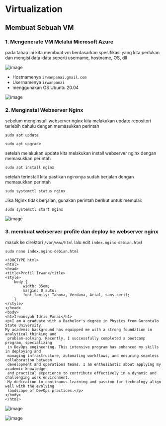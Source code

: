 # Virtualization

## Membuat Sebuah VM

### 1. Mengenerate VM Melalui Microsoft Azure

pada tahap ini kita membuat vm berdasarkan spesifikasi yang kita perlukan dan mengisi data-data seperti username, hostname, OS, dll

![image](https://github.com/user-attachments/assets/3c0a9f3a-d65b-44c0-af71-bbb30e7ae308)


- Hostnamenya ```irwanpanai.gmail.com```
- Usernamenya ```irwanpanai```
- menggunakan OS Ubuntu 20.04

![image](https://github.com/user-attachments/assets/cc03e9ea-7349-40a2-9524-9217cfb5b149)


### 2. Menginstal Webserver Nginx

sebelum menginstall webserver nginx kita melakukan update repositori terlebih dahulu dengan memasukkan perintah
```
sudo apt update
```
```
sudo apt upgrade
```

setelah melakukan update kita melakukan install webserver nginx dengan memasukkan perintah
```
sudo apt install nginx
```

setelah terinstall kita pastikan nginxnya sudah berjalan dengan memasukkan perintah
```
sudo systemctl status nginx
```

Jika Nginx tidak berjalan, gunakan perintah berikut untuk memulai:
```
sudo systemctl start nginx
```

![image](https://github.com/user-attachments/assets/485db00b-f65d-452f-81c3-95faa49b0700)

### 3. membuat webserver profile dan deploy ke webserver nginx

masuk ke direktori ```/var/www/html``` lalu edit ```index.nginx-debian.html```

```
sudo nano index.nginx-debian.html
```
```
<!DOCTYPE html>
<html>
<head>
<title>Profil Irwan</title>
<style>
    body {
        width: 35em;
        margin: 0 auto;
        font-family: Tahoma, Verdana, Arial, sans-serif;
    }
</style>
</head>
<body>
<h1>Irwansyah Idris Panai</h1>
<p>I am a graduate with a Bachelor's degree in Physics from Gorontalo State University.
My academic background has equipped me with a strong foundation in analytical thinking and
 problem-solving. Recently, I successfully completed a bootcamp program, specializing
 in DevOps engineering. This intensive program has enhanced my skills in deploying and
 managing infrastructure, automating workflows, and ensuring seamless collaboration between
 development and operations teams. I am enthusiastic about applying my academic knowledge
 and practical experience to contribute effectively in a dynamic and challenging work environment.
 My dedication to continuous learning and passion for technology align well with the evolving
 landscape of DevOps practices.</p>
</body>
</html>
```

![image](https://github.com/user-attachments/assets/93d34e2f-edd6-49b3-b549-15e336a25aa5)

![image](https://github.com/user-attachments/assets/610c7ccd-2aae-4746-8d28-d7054b799cba)
